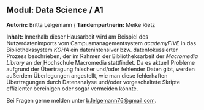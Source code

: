 ## Modul: Data Science / A1

**Autorin:** Britta Lelgemann / **Tandempartnerin:** Meike Rietz

**Inhalt:** Innerhalb dieser Hausarbeit wird am Beispiel des Nutzerdatenimports vom Campusmanagementsystem *academyFIVE* in das Bibliothekssystem *KOHA* ein datenintensiver bzw. datenfokussierter Prozess beschrieben, der im Rahmen der Bibliotheksarbeit der *Macromedia Library* an der Hochschule Macromedia stattfindet. Da es aktuell Probleme aufgrund der Übertragung falscher und/oder fehlender Daten gibt, werden außerdem Überlegungen angestellt, wie man diese fehlerhaften Übertragungen durch Datenanalyse und/oder vorgeschaltete Skripte effizienter bereinigen oder sogar vermeiden könnte. 

Bei Fragen gerne melden unter [b.lelgemann76@gmail.com](mailto:b.lelgemnn76@gmail.com).
